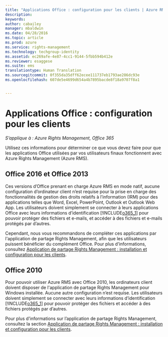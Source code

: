 ```yaml
---
title: "Applications Office : configuration pour les clients | Azure RMS"
description: 
keywords: 
author: cabailey
manager: mbaldwin
ms.date: 04/28/2016
ms.topic: article
ms.prod: azure
ms.service: rights-management
ms.technology: techgroup-identity
ms.assetid: ec269afe-4e87-4cc1-9144-5fbb594b412e
ms.reviewer: esaggese
ms.suite: ems
translationtype: Human Translation
ms.sourcegitcommit: 0f355da35dff62ecee111737eb1793ae286dc93e
ms.openlocfilehash: 607de5e4699d654a4b7895bacde8f18a9707f8a1


---
```


# Applications Office : configuration pour les clients

*S’applique à : Azure Rights Management, Office 365*


Utilisez ces informations pour déterminer ce que vous devez faire pour que les applications Office utilisées par vos utilisateurs finaux fonctionnent avec Azure Rights Management (Azure RMS).

## Office 2016 et Office 2013
Ces versions d’Office prenant en charge Azure RMS en mode natif, aucune configuration d’ordinateur client n’est requise pour la prise en charge des fonctionnalités de gestion des droits relatifs à l’information (IRM) pour des applications telles que Word, Excel, PowerPoint, Outlook et Outlook Web App. Les utilisateurs doivent simplement se connecter à leurs applications Office avec leurs informations d’identification [!INCLUDE[o365_1](../includes/o365_1_md.md)] pour pouvoir protéger des fichiers et e-mails, et accéder à des fichiers et e-mails protégés par d’autres.

Cependant, nous vous recommandons de compléter ces applications par l'application de partage Rights Management, afin que les utilisateurs puissent bénéficier du complément Office. Pour plus d’informations, consultez [Application de partage Rights Management : installation et configuration pour les clients](configure-sharing-app.md).

## Office 2010
Pour pouvoir utiliser Azure RMS avec Office 2010, les ordinateurs client doivent disposer de l'application de partage Rights Management pour Windows installée. Aucune autre configuration n’est requise. Les utilisateurs doivent simplement se connecter avec leurs informations d’identification [!INCLUDE[o365_1](../includes/o365_1_md.md)] pour pouvoir protéger des fichiers et accéder à des fichiers protégés par d’autres.

Pour plus d’informations sur l’application de partage Rights Management, consultez la section [Application de partage Rights Management : installation et configuration pour les clients](configure-sharing-app.md).




<!--HONumber=Jul16_HO3-->


